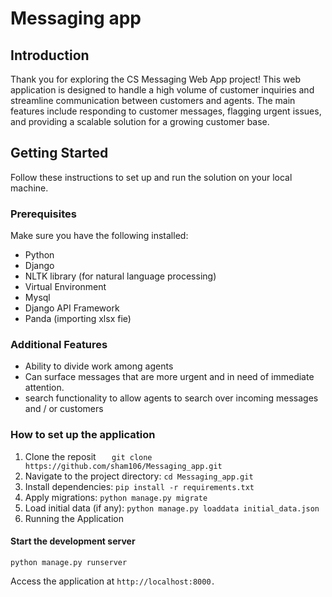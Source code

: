 # Messaging app

## Introduction
Thank you for exploring the CS Messaging Web App project! This web application is designed to handle a high volume of customer inquiries and streamline communication between customers and agents. The main features include responding to customer messages, flagging urgent issues, and providing a scalable solution for a growing customer base.

## Getting Started

Follow these instructions to set up and run the solution on your local machine.

### Prerequisites

Make sure you have the following installed:

- Python 
- Django 
- NLTK library (for natural language processing)
- Virtual Environment
- Mysql
- Django API Framework
- Panda (importing xlsx fie)

### Additional Features
- Ability to divide work among agents
- Can  surface messages that are more urgent and in need of immediate attention. 
- search functionality to allow agents to search over incoming messages and / or customers


### How to set up the application
 1. Clone the reposit 
 ```    git clone https://github.com/sham106/Messaging_app.git ```
2. Navigate to the project directory: ``` cd Messaging_app.git ```
3. Install dependencies: ```pip install -r requirements.txt```
4. Apply migrations:
    ```python manage.py migrate```
5. Load initial data (if any):
  ```python manage.py loaddata initial_data.json```
6. Running the Application
#### Start the development server
  ```python manage.py runserver```
  
  Access the application at ```http://localhost:8000.```


